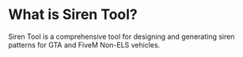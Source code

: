 # What is Siren Tool?

Siren Tool is a comprehensive tool for designing and generating siren patterns for GTA and FiveM Non-ELS vehicles.
